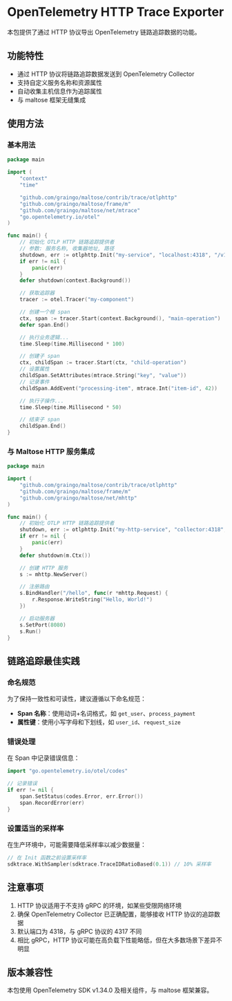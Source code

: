 # OpenTelemetry HTTP Trace Exporter

本包提供了通过 HTTP 协议导出 OpenTelemetry 链路追踪数据的功能。

## 功能特性

- 通过 HTTP 协议将链路追踪数据发送到 OpenTelemetry Collector
- 支持自定义服务名称和资源属性
- 自动收集主机信息作为追踪属性
- 与 maltose 框架无缝集成

## 使用方法

### 基本用法

```go
package main

import (
    "context"
    "time"

    "github.com/graingo/maltose/contrib/trace/otlphttp"
    "github.com/graingo/maltose/frame/m"
    "github.com/graingo/maltose/net/mtrace"
    "go.opentelemetry.io/otel"
)

func main() {
    // 初始化 OTLP HTTP 链路追踪提供者
    // 参数: 服务名称, 收集器地址, 路径
    shutdown, err := otlphttp.Init("my-service", "localhost:4318", "/v1/traces")
    if err != nil {
        panic(err)
    }
    defer shutdown(context.Background())

    // 获取追踪器
    tracer := otel.Tracer("my-component")

    // 创建一个根 span
    ctx, span := tracer.Start(context.Background(), "main-operation")
    defer span.End()

    // 执行业务逻辑...
    time.Sleep(time.Millisecond * 100)

    // 创建子 span
    ctx, childSpan := tracer.Start(ctx, "child-operation")
    // 设置属性
    childSpan.SetAttributes(mtrace.String("key", "value"))
    // 记录事件
    childSpan.AddEvent("processing-item", mtrace.Int("item-id", 42))

    // 执行子操作...
    time.Sleep(time.Millisecond * 50)

    // 结束子 span
    childSpan.End()
}
```

### 与 Maltose HTTP 服务集成

```go
package main

import (
    "github.com/graingo/maltose/contrib/trace/otlphttp"
    "github.com/graingo/maltose/frame/m"
    "github.com/graingo/maltose/net/mhttp"
)

func main() {
    // 初始化 OTLP HTTP 链路追踪提供者
    shutdown, err := otlphttp.Init("my-http-service", "collector:4318", "/v1/traces")
    if err != nil {
        panic(err)
    }
    defer shutdown(m.Ctx())

    // 创建 HTTP 服务
    s := mhttp.NewServer()

    // 注册路由
    s.BindHandler("/hello", func(r *mhttp.Request) {
        r.Response.WriteString("Hello, World!")
    })

    // 启动服务器
    s.SetPort(8080)
    s.Run()
}
```

## 链路追踪最佳实践

### 命名规范

为了保持一致性和可读性，建议遵循以下命名规范：

- **Span 名称**：使用动词+名词格式，如 `get_user`、`process_payment`
- **属性键**：使用小写字母和下划线，如 `user_id`、`request_size`

### 错误处理

在 Span 中记录错误信息：

```go
import "go.opentelemetry.io/otel/codes"

// 记录错误
if err != nil {
    span.SetStatus(codes.Error, err.Error())
    span.RecordError(err)
}
```

### 设置适当的采样率

在生产环境中，可能需要降低采样率以减少数据量：

```go
// 在 Init 函数之前设置采样率
sdktrace.WithSampler(sdktrace.TraceIDRatioBased(0.1)) // 10% 采样率
```

## 注意事项

1. HTTP 协议适用于不支持 gRPC 的环境，如某些受限网络环境
2. 确保 OpenTelemetry Collector 已正确配置，能够接收 HTTP 协议的追踪数据
3. 默认端口为 4318，与 gRPC 协议的 4317 不同
4. 相比 gRPC，HTTP 协议可能在高负载下性能略低，但在大多数场景下差异不明显

## 版本兼容性

本包使用 OpenTelemetry SDK v1.34.0 及相关组件，与 maltose 框架兼容。
